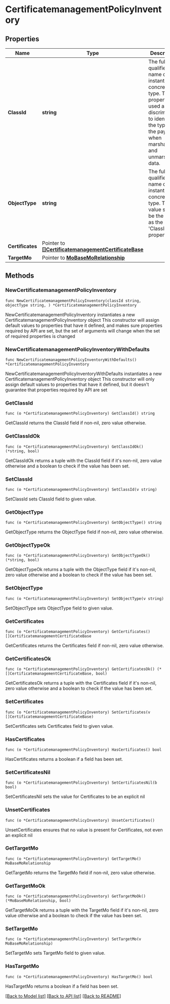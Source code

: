 # CertificatemanagementPolicyInventory

## Properties

Name | Type | Description | Notes
------------ | ------------- | ------------- | -------------
**ClassId** | **string** | The fully-qualified name of the instantiated, concrete type. This property is used as a discriminator to identify the type of the payload when marshaling and unmarshaling data. | [default to "certificatemanagement.PolicyInventory"]
**ObjectType** | **string** | The fully-qualified name of the instantiated, concrete type. The value should be the same as the &#39;ClassId&#39; property. | [default to "certificatemanagement.PolicyInventory"]
**Certificates** | Pointer to [**[]CertificatemanagementCertificateBase**](CertificatemanagementCertificateBase.md) |  | [optional] 
**TargetMo** | Pointer to [**MoBaseMoRelationship**](MoBaseMoRelationship.md) |  | [optional] 

## Methods

### NewCertificatemanagementPolicyInventory

`func NewCertificatemanagementPolicyInventory(classId string, objectType string, ) *CertificatemanagementPolicyInventory`

NewCertificatemanagementPolicyInventory instantiates a new CertificatemanagementPolicyInventory object
This constructor will assign default values to properties that have it defined,
and makes sure properties required by API are set, but the set of arguments
will change when the set of required properties is changed

### NewCertificatemanagementPolicyInventoryWithDefaults

`func NewCertificatemanagementPolicyInventoryWithDefaults() *CertificatemanagementPolicyInventory`

NewCertificatemanagementPolicyInventoryWithDefaults instantiates a new CertificatemanagementPolicyInventory object
This constructor will only assign default values to properties that have it defined,
but it doesn't guarantee that properties required by API are set

### GetClassId

`func (o *CertificatemanagementPolicyInventory) GetClassId() string`

GetClassId returns the ClassId field if non-nil, zero value otherwise.

### GetClassIdOk

`func (o *CertificatemanagementPolicyInventory) GetClassIdOk() (*string, bool)`

GetClassIdOk returns a tuple with the ClassId field if it's non-nil, zero value otherwise
and a boolean to check if the value has been set.

### SetClassId

`func (o *CertificatemanagementPolicyInventory) SetClassId(v string)`

SetClassId sets ClassId field to given value.


### GetObjectType

`func (o *CertificatemanagementPolicyInventory) GetObjectType() string`

GetObjectType returns the ObjectType field if non-nil, zero value otherwise.

### GetObjectTypeOk

`func (o *CertificatemanagementPolicyInventory) GetObjectTypeOk() (*string, bool)`

GetObjectTypeOk returns a tuple with the ObjectType field if it's non-nil, zero value otherwise
and a boolean to check if the value has been set.

### SetObjectType

`func (o *CertificatemanagementPolicyInventory) SetObjectType(v string)`

SetObjectType sets ObjectType field to given value.


### GetCertificates

`func (o *CertificatemanagementPolicyInventory) GetCertificates() []CertificatemanagementCertificateBase`

GetCertificates returns the Certificates field if non-nil, zero value otherwise.

### GetCertificatesOk

`func (o *CertificatemanagementPolicyInventory) GetCertificatesOk() (*[]CertificatemanagementCertificateBase, bool)`

GetCertificatesOk returns a tuple with the Certificates field if it's non-nil, zero value otherwise
and a boolean to check if the value has been set.

### SetCertificates

`func (o *CertificatemanagementPolicyInventory) SetCertificates(v []CertificatemanagementCertificateBase)`

SetCertificates sets Certificates field to given value.

### HasCertificates

`func (o *CertificatemanagementPolicyInventory) HasCertificates() bool`

HasCertificates returns a boolean if a field has been set.

### SetCertificatesNil

`func (o *CertificatemanagementPolicyInventory) SetCertificatesNil(b bool)`

 SetCertificatesNil sets the value for Certificates to be an explicit nil

### UnsetCertificates
`func (o *CertificatemanagementPolicyInventory) UnsetCertificates()`

UnsetCertificates ensures that no value is present for Certificates, not even an explicit nil
### GetTargetMo

`func (o *CertificatemanagementPolicyInventory) GetTargetMo() MoBaseMoRelationship`

GetTargetMo returns the TargetMo field if non-nil, zero value otherwise.

### GetTargetMoOk

`func (o *CertificatemanagementPolicyInventory) GetTargetMoOk() (*MoBaseMoRelationship, bool)`

GetTargetMoOk returns a tuple with the TargetMo field if it's non-nil, zero value otherwise
and a boolean to check if the value has been set.

### SetTargetMo

`func (o *CertificatemanagementPolicyInventory) SetTargetMo(v MoBaseMoRelationship)`

SetTargetMo sets TargetMo field to given value.

### HasTargetMo

`func (o *CertificatemanagementPolicyInventory) HasTargetMo() bool`

HasTargetMo returns a boolean if a field has been set.


[[Back to Model list]](../README.md#documentation-for-models) [[Back to API list]](../README.md#documentation-for-api-endpoints) [[Back to README]](../README.md)


